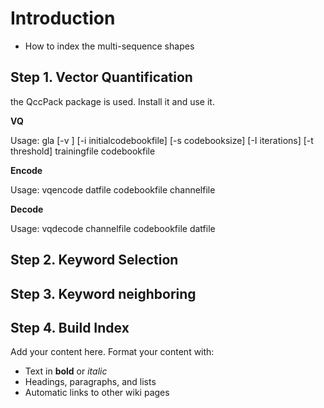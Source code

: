# Introduction #

  * How to index the multi-sequence shapes

## Step 1. Vector Quantification ##

the QccPack package is used. Install it and use it.


**VQ**

Usage: gla [-v ] [-i  initialcodebookfile] [-s  codebooksize] [-I iterations] [-t  threshold] trainingfile codebookfile

**Encode**

Usage: vqencode datfile codebookfile channelfile

**Decode**

Usage: vqdecode channelfile codebookfile datfile



## Step 2. Keyword Selection ##

## Step 3. Keyword neighboring ##

## Step 4. Build Index ##






Add your content here.  Format your content with:
  * Text in **bold** or _italic_
  * Headings, paragraphs, and lists
  * Automatic links to other wiki pages